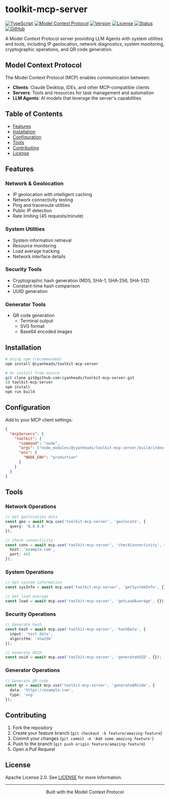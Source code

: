 # toolkit-mcp-server

[![TypeScript](https://img.shields.io/badge/TypeScript-5.3-blue.svg)](https://www.typescriptlang.org/)
[![Model Context Protocol](https://img.shields.io/badge/MCP-1.4.0-green.svg)](https://modelcontextprotocol.io/)
[![Version](https://img.shields.io/badge/Version-1.0.1-blue.svg)]()
[![License](https://img.shields.io/badge/License-Apache%202.0-blue.svg)](https://opensource.org/licenses/Apache-2.0)
[![Status](https://img.shields.io/badge/Status-Stable-blue.svg)]()
[![GitHub](https://img.shields.io/github/stars/cyanheads/toolkit-mcp-server?style=social)](https://github.com/cyanheads/toolkit-mcp-server)

A Model Context Protocol server providing LLM Agents with system utilities and tools, including IP geolocation, network diagnostics, system monitoring, cryptographic operations, and QR code generation.

## Model Context Protocol

The Model Context Protocol (MCP) enables communication between:

- **Clients**: Claude Desktop, IDEs, and other MCP-compatible clients
- **Servers**: Tools and resources for task management and automation
- **LLM Agents**: AI models that leverage the server's capabilities

## Table of Contents

- [Features](#features)
- [Installation](#installation)
- [Configuration](#configuration)
- [Tools](#tools)
- [Contributing](#contributing)
- [License](#license)

## Features

### Network & Geolocation
- IP geolocation with intelligent caching
- Network connectivity testing
- Ping and traceroute utilities
- Public IP detection
- Rate limiting (45 requests/minute)

### System Utilities
- System information retrieval
- Resource monitoring
- Load average tracking
- Network interface details

### Security Tools
- Cryptographic hash generation (MD5, SHA-1, SHA-256, SHA-512)
- Constant-time hash comparison
- UUID generation

### Generator Tools
- QR code generation
  - Terminal output
  - SVG format
  - Base64 encoded images

## Installation

```bash
# Using npm (recommended)
npm install @cyanheads/toolkit-mcp-server

# Or install from source
git clone git@github.com:cyanheads/toolkit-mcp-server.git
cd toolkit-mcp-server
npm install
npm run build
```

## Configuration

Add to your MCP client settings:

```json
{
  "mcpServers": {
    "toolkit": {
      "command": "node",
      "args": ["node_modules/@cyanheads/toolkit-mcp-server/build/index.js"],
      "env": {
        "NODE_ENV": "production"
      }
    }
  }
}
```

## Tools

### Network Operations
```typescript
// Get geolocation data
const geo = await mcp.use('toolkit-mcp-server', 'geolocate', {
  query: '8.8.8.8'
});

// Check connectivity
const conn = await mcp.use('toolkit-mcp-server', 'checkConnectivity', {
  host: 'example.com',
  port: 443
});
```

### System Operations
```typescript
// Get system information
const sysInfo = await mcp.use('toolkit-mcp-server', 'getSystemInfo', {});

// Get load average
const load = await mcp.use('toolkit-mcp-server', 'getLoadAverage', {});
```

### Security Operations
```typescript
// Generate hash
const hash = await mcp.use('toolkit-mcp-server', 'hashData', {
  input: 'test data',
  algorithm: 'sha256'
});

// Generate UUID
const uuid = await mcp.use('toolkit-mcp-server', 'generateUUID', {});
```

### Generator Operations
```typescript
// Generate QR code
const qr = await mcp.use('toolkit-mcp-server', 'generateQRCode', {
  data: 'https://example.com',
  type: 'svg'
});
```

## Contributing

1. Fork the repository
2. Create your feature branch (`git checkout -b feature/amazing-feature`)
3. Commit your changes (`git commit -m 'Add some amazing feature'`)
4. Push to the branch (`git push origin feature/amazing-feature`)
5. Open a Pull Request

## License

Apache License 2.0. See [LICENSE](LICENSE) for more information.

---

<div align="center">
Built with the Model Context Protocol
</div>